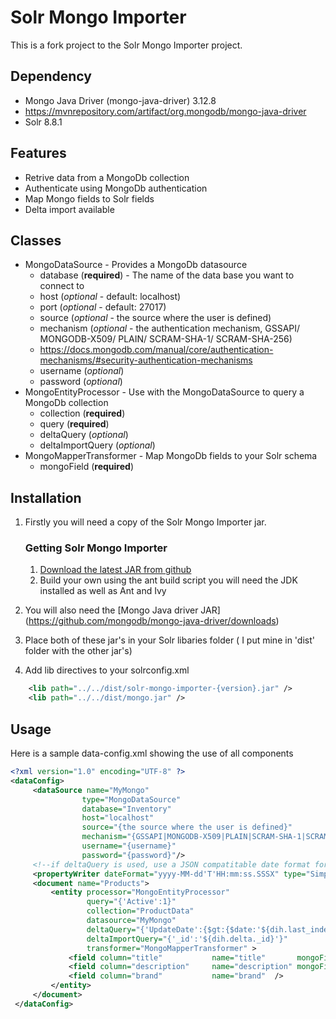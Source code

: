 # Solr Mongo Importer
This is a fork project to the Solr Mongo Importer project.

## Dependency
* Mongo Java Driver (mongo-java-driver) 3.12.8
* https://mvnrepository.com/artifact/org.mongodb/mongo-java-driver
* Solr 8.8.1

## Features
* Retrive data from a MongoDb collection
* Authenticate using MongoDb authentication
* Map Mongo fields to Solr fields
* Delta import available

## Classes

* MongoDataSource - Provides a MongoDb datasource
    * database (**required**) - The name of the data base you want to connect to
    * host     (*optional* - default: localhost)
    * port     (*optional* - default: 27017)
    * source   (*optional* - the source where the user is defined)
    * mechanism (*optional* - the authentication mechanism, GSSAPI/ MONGODB-X509/ PLAIN/ SCRAM-SHA-1/ SCRAM-SHA-256)
    * https://docs.mongodb.com/manual/core/authentication-mechanisms/#security-authentication-mechanisms
    * username (*optional*)
    * password (*optional*)
* MongoEntityProcessor - Use with the MongoDataSource to query a MongoDb collection
    * collection (**required**)
    * query (**required**)
    * deltaQuery (*optional*)
    * deltaImportQuery (*optional*)
* MongoMapperTransformer - Map MongoDb fields to your Solr schema
    * mongoField (**required**)

## Installation
1. Firstly you will need a copy of the Solr Mongo Importer jar.
    ### Getting Solr Mongo Importer
    1. [Download the latest JAR from github](https://github.com/james75/SolrMongoImporter/releases)
    2. Build your own using the ant build script you will need the JDK installed as well as Ant and Ivy
2. You will also need the [Mongo Java driver JAR]   (https://github.com/mongodb/mongo-java-driver/downloads)

3. Place both of these jar's in your Solr libaries folder ( I put mine in 'dist' folder with the other jar's)
4. Add lib directives to your solrconfig.xml

```xml
    <lib path="../../dist/solr-mongo-importer-{version}.jar" />
    <lib path="../../dist/mongo.jar" />
```

## Usage
Here is a sample data-config.xml showing the use of all components
```xml
<?xml version="1.0" encoding="UTF-8" ?>
<dataConfig>
     <dataSource name="MyMongo"
                type="MongoDataSource"
                database="Inventory"
                host="localhost"
                source="{the source where the user is defined}"
                mechanism="{GSSAPI|MONGODB-X509|PLAIN|SCRAM-SHA-1|SCRAM-SHA-256}"
                username="{username}"
                password="{password}"/>
     <!--if deltaQuery is used, use a JSON compatitable date format for dih.last_index_time -->
     <propertyWriter dateFormat="yyyy-MM-dd'T'HH:mm:ss.SSSX" type="SimplePropertiesWriter" />
     <document name="Products">
         <entity processor="MongoEntityProcessor"
                 query="{'Active':1}"
                 collection="ProductData"
                 datasource="MyMongo"
                 deltaQuery="{'UpdateDate':{$gt:{$date:'${dih.last_index_time}'}}}"
                 deltaImportQuery="{'_id':'${dih.delta._id}'}"
                 transformer="MongoMapperTransformer" >
             <field column="title"           name="title"       mongoField="Title"/>
             <field column="description"     name="description" mongoField="Long Description"/>
             <field column="brand"           name="brand"  />
         </entity>
     </document>
 </dataConfig>
```
